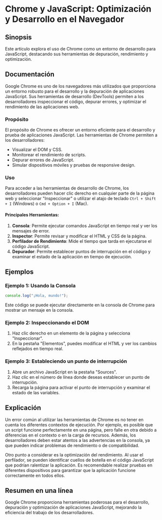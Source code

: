 <!--
Meta Description: # Chrome y JavaScript: Optimización y Desarrollo en el Navegador ## Sinopsis Este artículo explora el uso de Chrome como un entorno de desarrollo para...
Meta Keywords: javascript, chrome, los, para, desarrollo
-->

# Chrome y JavaScript: Optimización y Desarrollo en el Navegador

## Sinopsis
Este artículo explora el uso de Chrome como un entorno de desarrollo para JavaScript, destacando sus herramientas de depuración, rendimiento y optimización.

## Documentación
Google Chrome es uno de los navegadores más utilizados que proporciona un entorno robusto para el desarrollo y la depuración de aplicaciones JavaScript. Sus herramientas de desarrollo (DevTools) permiten a los desarrolladores inspeccionar el código, depurar errores, y optimizar el rendimiento de las aplicaciones web.

### Propósito
El propósito de Chrome es ofrecer un entorno eficiente para el desarrollo y prueba de aplicaciones JavaScript. Las herramientas de Chrome permiten a los desarrolladores:

- Visualizar el DOM y CSS.
- Monitorear el rendimiento de scripts.
- Depurar errores de JavaScript.
- Simular dispositivos móviles y pruebas de responsive design.

### Uso
Para acceder a las herramientas de desarrollo de Chrome, los desarrolladores pueden hacer clic derecho en cualquier parte de la página web y seleccionar "Inspeccionar" o utilizar el atajo de teclado `Ctrl + Shift + I` (Windows) o `Cmd + Option + I` (Mac).

#### Principales Herramientas:
1. **Consola**: Permite ejecutar comandos JavaScript en tiempo real y ver los mensajes de error.
2. **Inspector**: Permite revisar y modificar el HTML y CSS de la página.
3. **Perfilador de Rendimiento**: Mide el tiempo que tarda en ejecutarse el código JavaScript.
4. **Depurador**: Permite establecer puntos de interrupción en el código y examinar el estado de la aplicación en tiempo de ejecución.

## Ejemplos

### Ejemplo 1: Usando la Consola
```javascript
console.log("¡Hola, mundo!");
```
Este código se puede ejecutar directamente en la consola de Chrome para mostrar un mensaje en la consola.

### Ejemplo 2: Inspeccionando el DOM
1. Haz clic derecho en un elemento de la página y selecciona "Inspeccionar".
2. En la pestaña "Elementos", puedes modificar el HTML y ver los cambios reflejados en tiempo real.

### Ejemplo 3: Estableciendo un punto de interrupción
1. Abre un archivo JavaScript en la pestaña "Sources".
2. Haz clic en el número de línea donde deseas establecer un punto de interrupción.
3. Recarga la página para activar el punto de interrupción y examinar el estado de las variables.

## Explicación
Un error común al utilizar las herramientas de Chrome es no tener en cuenta los diferentes contextos de ejecución. Por ejemplo, es posible que un script funcione perfectamente en una página, pero falle en otra debido a diferencias en el contexto o en la carga de recursos. Además, los desarrolladores deben estar atentos a las advertencias en la consola, ya que pueden indicar problemas de rendimiento o de compatibilidad.

Otro punto a considerar es la optimización del rendimiento. Al usar el perfilador, se pueden identificar cuellos de botella en el código JavaScript que podrían ralentizar la aplicación. Es recomendable realizar pruebas en diferentes dispositivos para garantizar que la aplicación funcione correctamente en todos ellos.

## Resumen en una línea
Google Chrome proporciona herramientas poderosas para el desarrollo, depuración y optimización de aplicaciones JavaScript, mejorando la eficiencia del trabajo de los desarrolladores.